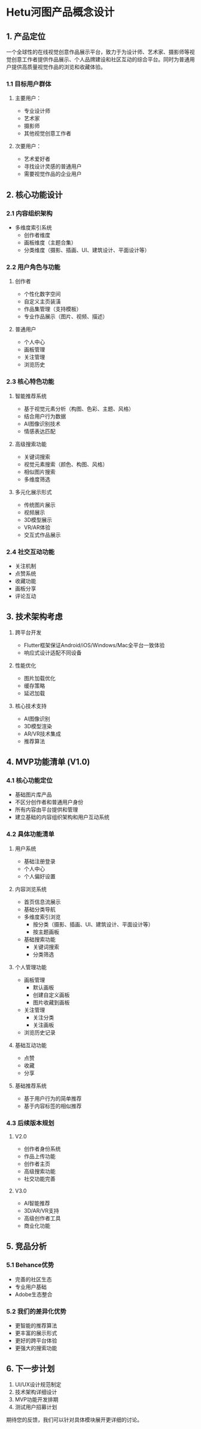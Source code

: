 # Hetu河图产品概念设计

## 1. 产品定位
一个全球性的在线视觉创意作品展示平台，致力于为设计师、艺术家、摄影师等视觉创意工作者提供作品展示、个人品牌建设和社区互动的综合平台。同时为普通用户提供高质量视觉作品的浏览和收藏体验。

### 1.1 目标用户群体
1. 主要用户：
   - 专业设计师
   - 艺术家
   - 摄影师
   - 其他视觉创意工作者

2. 次要用户：
   - 艺术爱好者
   - 寻找设计灵感的普通用户
   - 需要视觉作品的企业用户

## 2. 核心功能设计

### 2.1 内容组织架构
- 多维度索引系统
  - 创作者维度
  - 画板维度（主题合集）
  - 分类维度（摄影、插画、UI、建筑设计、平面设计等）

### 2.2 用户角色与功能
1. 创作者
   - 个性化数字空间
   - 自定义主页装潢
   - 作品集管理（支持模板）
   - 专业作品展示（图片、视频、描述）

2. 普通用户
   - 个人中心
   - 画板管理
   - 关注管理
   - 浏览历史

### 2.3 核心特色功能
1. 智能推荐系统
   - 基于视觉元素分析（构图、色彩、主题、风格）
   - 结合用户行为数据
   - AI图像识别技术
   - 情感表达匹配

2. 高级搜索功能
   - 关键词搜索
   - 视觉元素搜索（颜色、构图、风格）
   - 相似图片搜索
   - 多维度筛选

3. 多元化展示形式
   - 传统图片展示
   - 视频展示
   - 3D模型展示
   - VR/AR体验
   - 交互式作品展示

### 2.4 社交互动功能
- 关注机制
- 点赞系统
- 收藏功能
- 画板分享
- 评论互动

## 3. 技术架构考虑
1. 跨平台开发
   - Flutter框架保证Android/iOS/Windows/Mac全平台一致体验
   - 响应式设计适配不同设备

2. 性能优化
   - 图片加载优化
   - 缓存策略
   - 延迟加载

3. 核心技术支持
   - AI图像识别
   - 3D模型渲染
   - AR/VR技术集成
   - 推荐算法

## 4. MVP功能清单 (V1.0)
### 4.1 核心功能定位
- 基础图片库产品
- 不区分创作者和普通用户身份
- 所有内容由平台提供和管理
- 建立基础的内容组织架构和用户互动系统

### 4.2 具体功能清单
1. 用户系统
   - 基础注册登录
   - 个人中心
   - 个人偏好设置

2. 内容浏览系统
   - 首页信息流展示
   - 基础分类导航
   - 多维度索引浏览
     * 按分类（摄影、插画、UI、建筑设计、平面设计等）
     * 按主题画板
   - 基础搜索功能
     * 关键词搜索
     * 分类筛选

3. 个人管理功能
   - 画板管理
     * 默认画板
     * 创建自定义画板
     * 图片收藏到画板
   - 关注管理
     * 关注分类
     * 关注画板
   - 浏览历史记录

4. 基础互动功能
   - 点赞
   - 收藏
   - 分享

5. 基础推荐系统
   - 基于用户行为的简单推荐
   - 基于内容标签的相似推荐

### 4.3 后续版本规划
1. V2.0
   - 创作者身份系统
   - 作品上传功能
   - 创作者主页
   - 高级搜索功能
   - 社交功能完善

2. V3.0
   - AI智能推荐
   - 3D/AR/VR支持
   - 高级创作者工具
   - 商业化功能

## 5. 竞品分析
### 5.1 Behance优势
- 完善的社区生态
- 专业用户基础
- Adobe生态整合

### 5.2 我们的差异化优势
- 更智能的推荐算法
- 更丰富的展示形式
- 更好的跨平台体验
- 更强大的搜索功能

## 6. 下一步计划
1. UI/UX设计规范制定
2. 技术架构详细设计
3. MVP功能开发排期
4. 测试用户招募计划

期待您的反馈，我们可以针对具体模块展开更详细的讨论。 
